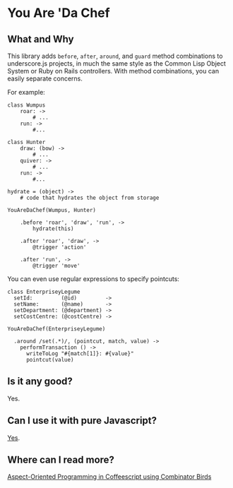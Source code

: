 You Are 'Da Chef
===

What and Why
---

This library adds `before`, `after`, `around`, and `guard` method combinations to underscore.js projects, in much the same style as the Common Lisp Object System or Ruby on Rails controllers. With method combinations, you can easily separate concerns.

For example:

    class Wumpus
        roar: ->
            # ...
        run: ->
            #...

    class Hunter
        draw: (bow) ->
            # ...
        quiver: ->
            # ...
        run: ->
            #...

    hydrate = (object) ->
        # code that hydrates the object from storage

    YouAreDaChef(Wumpus, Hunter)
    
        .before 'roar', 'draw', 'run', ->
            hydrate(this)
            
        .after 'roar', 'draw', ->
            @trigger 'action'
            
        .after 'run', ->
            @trigger 'move'
            
You can even use regular expressions to specify pointcuts:

    class EnterpriseyLegume
      setId:         (@id)         ->
      setName:       (@name)       ->
      setDepartment: (@department) ->
      setCostCentre: (@costCentre) ->
    
    YouAreDaChef(EnterpriseyLegume)
    
      .around /set(.*)/, (pointcut, match, value) ->
        performTransaction () ->
          writeToLog "#{match[1]}: #{value}"
          pointcut(value)
    

Is it any good?
---

Yes.

Can I use it with pure Javascript?
---

[Yes][js].

Where can I read more?
---

[Aspect-Oriented Programming in Coffeescript using Combinator Birds][blog]

[js]: https://github.com/raganwald/YouAreDaChef/blob/master/lib/YouAreDaChef.js
[blog]: https://github.com/raganwald/homoiconic/blob/master/2011/11/YouAreDaChef.md#readme